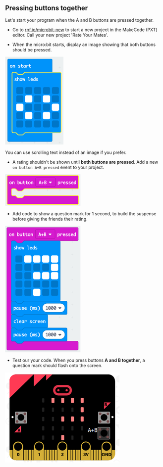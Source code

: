 ## Pressing buttons together

Let's start your program when the A and B buttons are pressed together.

+ Go to <a href="https://rpf.io/microbit-new" target="_blank">rpf.io/microbit-new</a> to start a new project in the MakeCode (PXT) editor. Call your new project 'Rate Your Mates'.

+ When the micro:bit starts, display an image showing that both buttons should be pressed.

![screenshot](images/rate-start-img.png)

You can use scrolling text instead of an image if you prefer.

+ A rating shouldn't be shown until **both buttons are pressed**. Add a new `on button A+B pressed` event to your project.

![скріншот](images/rate-ab.png)

+ Add code to show a question mark for 1 second, to build the suspense before giving the friends their rating.

![скріншот](images/rate-question.png)

+ Test our your code. When you press buttons **A and B together**, a question mark should flash onto the screen.

![скріншот](images/rate-question-test.png)